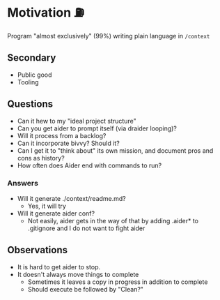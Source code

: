 # Motivation ⛽️

Program "almost exclusively" (99%) writing plain language in `/context`

## Secondary

* Public good
* Tooling

## Questions

* Can it hew to my "ideal project structure"
* Can you get aider to prompt itself (via draider looping)?
* Will it process from a backlog?
* Can it incorporate bivvy? Should it?
* Can I get it to "think about" its own mission, and document pros and cons as history?
* How often does Aider end with commands to run?

### Answers

* Will it generate ./context/readme.md?
  * Yes, it will try
* Will it generate aider conf?
  * Not easily, aider gets in the way of that by adding .aider* to .gitignore and I do not want to fight aider

## Observations

* It is hard to get aider to stop.
* It doesn't always move things to complete
  * Sometimes it leaves a copy in progress in addition to complete
  * Should execute be followed by "Clean?"
